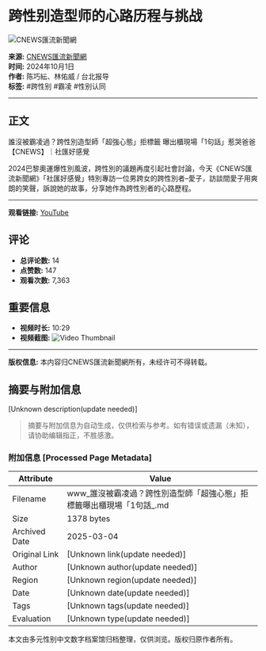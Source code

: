 # 跨性别造型师的心路历程与挑战

![CNEWS匯流新聞網](https://i.ytimg.com/an/ciBAhIME9MQEmGbBPnh44g/featured_channel.jpg?v=609651b4)

**来源:** [CNEWS匯流新聞網](https://www.youtube.com/channel/UCciBAhIME9MQEmGbBPnh44g)  
**时间:** 2024年10月1日  
**作者:** 陈巧紜、林佑威 / 台北报导  
**标签:** #跨性别 #霸凌 #性别认同  

---

## 正文

誰沒被霸凌過？跨性別造型師「超強心態」拒標籤 曝出櫃現場「1句話」惹哭爸爸【CNEWS】｜社匯好感覺

2024巴黎奧運爆性別風波，跨性別的議題再度引起社會討論，今天《CNEWS匯流新聞網》「社匯好感覺」特別專訪一位男跨女的跨性別者–愛子，訪談間愛子用爽朗的笑聲，訴說她的故事，分享她作為跨性別者的心路歷程。 

---

**观看链接:** [YouTube](https://www.youtube.com/watch?v=GIB0thtAcaw)

## 评论
- **总评论数:** 14
- **点赞数:** 147
- **观看次数:** 7,363

## 重要信息
- **视频时长:** 10:29
- **视频截图:** ![Video Thumbnail](https://i.ytimg.com/vi/GIB0thtAcaw/hqdefault.jpg?sqp=-oaymwEmCKgBEF5IWvKriqkDGQgBFQAAiEIYAdgBAeIBCggYEAIYBjgBQAE=&rs=AOn4CLBclZKXmeuqDy0g0DgkzIKCcFoYjA)

---

**版权信息:** 本内容归CNEWS匯流新聞網所有，未经许可不得转载。
<!-- tcd_original_link https://www.youtube.com/watch?v=vTgEhJVnDqQ -->


## 摘要与附加信息

<!-- tcd_abstract -->
[Unknown description(update needed)]
<!-- tcd_abstract_end -->

> 摘要与附加信息为自动生成，仅供检索与参考。如有错误或遗漏（未知），请协助编辑指正，不胜感激。

### 附加信息 [Processed Page Metadata]

| Attribute       | Value                                  |
|-----------------|----------------------------------------|
| Filename        | www_誰沒被霸凌過？跨性別造型師「超強心態」拒標籤曝出櫃現場「1句話_.md                             |
| Size            | 1378 bytes                           |
| Archived Date   | 2025-03-04                             |
| Original Link   | [Unknown link(update needed)]                       |
| Author          | [Unknown author(update needed)]                               |
| Region          | [Unknown region(update needed)]                               |
| Date            | [Unknown date(update needed)]                                 |
| Tags            | [Unknown tags(update needed)]                                 |
| Evaluation            | [Unknown type(update needed)]                                 |
<!-- tcd_table_end -->

本文由多元性别中文数字档案馆归档整理，仅供浏览。版权归原作者所有。
